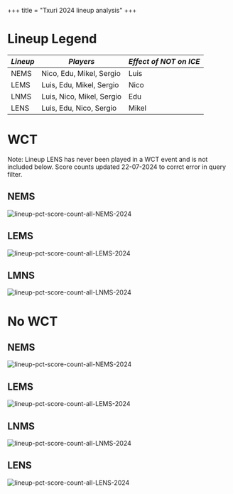 +++
title = "Txuri 2024 lineup analysis"
+++


# Lineup Legend
| *Lineup* | *Players* | *Effect of NOT on ICE* |
|----------|--------------|------------------------|
| NEMS     | Nico, Edu, Mikel, Sergio          | Luis                   |
| LEMS     | Luis, Edu, Mikel, Sergio          | Nico                   |
| LNMS     | Luis, Nico, Mikel, Sergio       | Edu                    |
| LENS     | Luis, Edu, Nico, Sergio          | Mikel                  |


# WCT
Note: Lineup LENS has never been played in a WCT event and is not included below. Score counts updated 22-07-2024 to corrct error in query filter.

## NEMS
![lineup-pct-score-count-all-NEMS-2024](/lineup-pct-score-count-wct-NEMS-2024.png)

## LEMS
![lineup-pct-score-count-all-LEMS-2024](/lineup-pct-score-count-wct-LEMS-2024.png)

## LMNS
![lineup-pct-score-count-all-LNMS-2024](/lineup-pct-score-count-wct-LNMS-2024.png)


# No WCT
## NEMS
![lineup-pct-score-count-all-NEMS-2024](/lineup-pct-score-count-no-wct-NEMS-2024.png)

## LEMS
![lineup-pct-score-count-all-LEMS-2024](/lineup-pct-score-count-no-wct-LEMS-2024.png)

## LNMS
![lineup-pct-score-count-all-LNMS-2024](/lineup-pct-score-count-no-wct-LNMS-2024.png)

## LENS
![lineup-pct-score-count-all-LENS-2024](/lineup-pct-score-count-no-wct-LENS-2024.png)